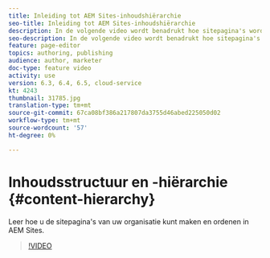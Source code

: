 ```yaml
---
title: Inleiding tot AEM Sites-inhoudshiërarchie
seo-title: Inleiding tot AEM Sites-inhoudshiërarchie
description: In de volgende video wordt benadrukt hoe sitepagina's worden opgeslagen binnen AEM voor uw organisatie.
seo-description: In de volgende video wordt benadrukt hoe sitepagina's worden opgeslagen binnen AEM voor uw organisatie.
feature: page-editor
topics: authoring, publishing
audience: author, marketer
doc-type: feature video
activity: use
version: 6.3, 6.4, 6.5, cloud-service
kt: 4243
thumbnail: 31785.jpg
translation-type: tm+mt
source-git-commit: 67ca08bf386a217807da3755d46abed225050d02
workflow-type: tm+mt
source-wordcount: '57'
ht-degree: 0%

---
```



# Inhoudsstructuur en -hiërarchie {#content-hierarchy}

Leer hoe u de sitepagina&#39;s van uw organisatie kunt maken en ordenen in AEM Sites.

>[!VIDEO](https://video.tv.adobe.com/v/31827?quality=12&learn=on)
